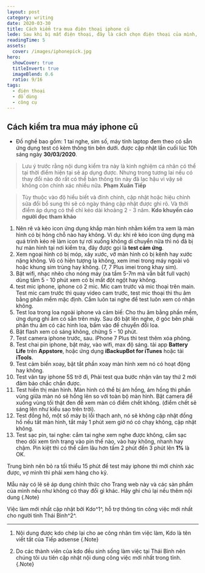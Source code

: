 ```yaml
---
layout: post
category: writing
date: 2020-03-30
title: Cách kiểm tra mua điện thoại iphone cũ
lede: Sau khi bị mất điện thoại, đây là cách chọn điện thoại của mình, nhằm vừa mua được đồ cũ tốt mà dùng ổn định.
readingTime: 5
assets:
  cover: /images/iphonepick.jpg
hero:
  showCover: true
  titleInvert: true
  imageBlend: 0.6
  ratio: 9/16
tags:
  - điện thoại
  - đồ dùng
  - công cụ
---
```


## Cách kiểm tra mua máy iphone cũ

- Đồ nghề bao gồm: 1 tai nghe, sim số, máy tính laptop đem theo có sẵn ứng dụng test có kèm thông tin bên dưới.
được cập nhật lần cuối lúc 10h sáng ngày **30/03/2020**.

> Lưu ý trước rằng nội dung kiểm tra này là kinh nghiệm cá nhân có thể tại thời điểm hiện tại sẽ áp dụng được. Nhưng trong tương lai nếu có thay đổi nào đó rất có thể bản thông tin này đã lạc hậu vì vậy sẽ không còn chính xác nhiều nữa. **Phạm Xuân Tiếp**

> Tùy thuộc vào độ hiểu biết và đính chính, cập nhật hoặc hiệu chỉnh sửa đổi bổ sung thì sẽ có ngày tháng cập nhật được ghi rõ. Và thời điểm áp dụng có thể chỉ kéo dài khoảng 2 - 3 năm. **Kdo khuyến cáo người đọc tham khảo**

<Media ratio="844/1500" image="/images/iphonepick.jpg"/>

1. Nên rê và kéo icon ứng dụng khắp màn hình nhằm kiểm tra xem là màn hình có bị hỏng chỗ nào hay không. Ví dụ: khi rê kéo icon ứng dụng mà quá trình kéo rê làm icon tự rơi xuống không di chuyển nữa thì nó đã bị hư màn hình tại nơi kiểm tra, đây được gọi là **test cảm ứng**.
2. Xem ngoại hình có bị móp, xây xước, vỡ màn hình có bị kênh hay xước nặng không. Vỏ có hiện tượng lạ không, xem imei trong máy ngoài vỏ hoặc khung sim trùng hay không. (7, 7 Plus imei trong khay sim).
3. Bật wifi, nhạc nhẽo cho nóng máy (xa tầm 5-7m mà vẫn bắt full vạch) dùng tầm 5 - 10 phút xem có bị mất đột ngột hay không.
4. test mic iphone, iphone có 2 mic. Mic cam trước và mic thoại trên main. Test mic cam trước thì quay video cam trước, test mic thoại thì thu âm bằng phần mềm mặc định. Cắm luôn tai nghe để test luôn xem có nhận không.
5. Test loa trong loa ngoài iphone và cảm biế: Cho thu âm bằng phần mềm, ứng dụng ghi âm có sẵn trên máy. Sau đó bật lên nghe, ở góc bên phải phần thu âm có các hình loa, bấm vào để chuyển đổi loa.
6. Bật flash xem có sáng không, chừng 5 - 10 phút.
7. Test camera iphone trước, sau. iPhone 7 Plus thì test thêm xóa phông.
8. Test chai pin iphone, bật máy, vào wifi, max độ sáng. tải app **Battery Life** trên **Appstore**, hoặc ứng dụng **iBackupBot for iTunes** hoặc tải **iTools**.
9. Test cảm biến xoay, bật tắt phần xoay màn hình xem nó có hoạt động hay không.
10. Test vân tay iphone 5S trở đi, Phải test qua bước nhận vân tay thứ 2 mới đảm bảo chắc chắn được.
11. Test hiển thị màn hình. Màn hình có thể bị ám hồng, ám hồng thì phần vùng giữa màn nó sẽ hồng lên so với toàn bộ màn hình. Bật camera để xuống vùng tối thật đen để xem màn có điểm chết không. (điểm chết sẽ sáng lên như kiểu sao trên trời).
12. Test đồng hồ, một số máy bị lỗi thạch anh, nó sẽ không cập nhật đồng hồ nếu tắt màn hình, tắt máy 1 phút xem giờ nó có chạy không, cập nhật không.
13. Test sạc pin, tai nghe: cắm tai nghe xem nghe được không, cắm sạc theo dõi xem tình trạng vào pin thế nào, vào hay không, nhanh hay chậm. Pin kiệt thì có thể cắm lâu hơn tầm 2 phút đến 3 phút lên **1%** là OK.

Trung bình nên bỏ ra tối thiểu 15 phút để test máy iphone thì mới chính xác được, vợ mình thì phải xem hàng cho kỹ.




<Media ratio="844/1500" image="/images/TiepAdsCT.png"/>

Mẫu này có lẽ sẽ áp dụng chính thức cho Trang web này và các sản phẩm của mình nếu như không có thay đổi gì khác.
Hãy ghi chú lại nếu thêm nội dung {.Note}

Việc làm mới nhất cập nhật bởi Kdo^1^, hỗ trợ thông tin công việc mới nhất cho người tỉnh Thái Bình^2^.

---

1. Nội dung được kdo chép lại cho ae công nhân tìm việc làm, Kdo là tên viết tắt của Tiếp adsense {.Note}

2. Do các thành viên của kdo đều sinh sống làm việc tại Thái Bình nên chúng tôi ưu tiên cập nhật nội dung công việc mới nhất trong tỉnh. {.Note}

<script>
import Media from "../../src/components/Media";

export default {
  components: { Media }
}
</script>
